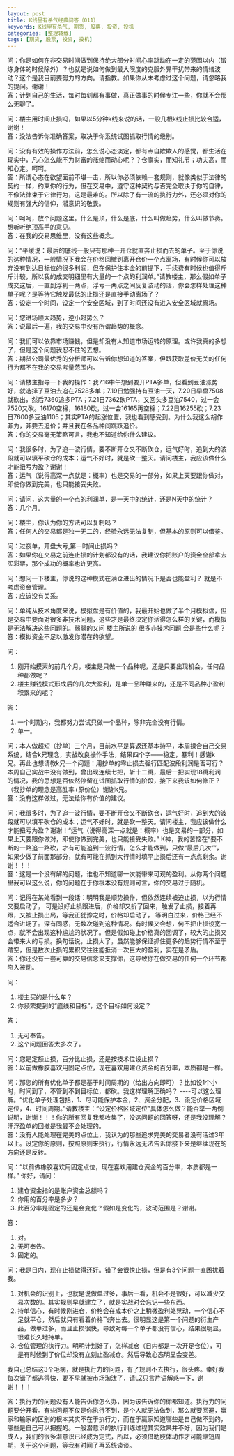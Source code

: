 ```yaml
---
layout: post
title: K线里有杀气经典问答（011）
keywords: K线里有杀气, 期货, 股票, 投资, 投机
categories: [整理转载]
tags: [期货, 股票, 投资, 投机]
---
```

问：你是如何在非交易时间做到保持绝大部分时间心率跳动在一定的范围以内（锻炼身体的时候除外）？也就是说如何做到最大限度的克服外界干扰带来的情绪波动？这个是我目前要努力的方向。请指教。如果你从未考虑过这个问题，请忽略我的提问。谢谢！  
答：计划自己的生活，每时每刻都有事做，真正做事的时候专注一些，你就不会那么无聊了。

问：楼主用时间止损吗，如果以5分钟k线来说的话，一般几根k线止损比较合适，谢谢！  
答：没法告诉你准确答案，取决于你系统试图抓取行情的级别。

问：没有有效的操作方法前，怎么说心态淡定，都有点自欺欺人的感觉，都生活在现实中，凡心怎么能不为财富的涨缩而动心呢？？仓廪实，而知礼节；功夫高，而知心定。呵呵。  
答：所谓心态在欲望面前不堪一击，所以你必须依赖一套规则，就像类似于法律的契约一样，约束你的行为，但在交易中，遵守这种契约与否完全取决于你的自律，不像法律束于它律行为，这是最难的。所以除了有一流的执行力外，还必须对你的规则有强大的信仰，潜意识的敬畏。

问：呵呵，放个问题这里。什么是顶，什么是底，什么叫做趋势，什么叫做节奏。想听听绝顶高手的意见。  
答：在我的交易思维里，没有这些概念。

问：“平缓说：最后的底线一般只有那种一开仓就直奔止损而去的单子。至于你说的这种情况，一般情况下我会在价格回撤到离开仓价一个点离场，有时候你可以放弃没有到达目标位的很多利润，但在保护住本金的前提下，手续费有时候也值得斤斤计较，所以我的成交明细里有大量的一个点的利润单。”请教楼主，那么假如单子成交这后，一直到浮利一两点，浮亏一两点之间反复波动的话，你会怎样处理这种单子呢？是等待它触发最低的止损还是直接手动离场了？  
答：设定一个时间，设定一个安全区域，到了时间还没有进入安全区域就离场。

问：您进场顺大趋势，逆小趋势么？  
答：说最后一遍，我的交易中没有所谓趋势的概念。

问：我们可以依靠市场赚钱，但是却没有人知道市场运转的原理。或许我真的多想了，但是这个问题我忍不住的去想。  
答：期货公司最优秀的分析师可以告诉你想知道的答案，但跟获取差价无关的任何行为都不在我的交易考量范围内。

问：请楼主指导一下我的操作：我7.16中午想到要开PTA多单，但看到豆油涨势好，就选择了豆油去追在7528多单；7.19日勉强持有豆油一天，7.20日早盘7508就砍出，然后7360追多PTA；7.21日7362砍PTA，又回头多豆油7540，过一会7520又砍。16170空棉，16180砍，过一会16165再空棉；7.22日16255砍；7.23日7600多豆油1105；其实PTA的起涨位置，我也看到感受到。为什么我这么胡作非为，非要去追价；并且我在各品种间跳跃追价。  
答：你的交易毫无策略可言，我也不知道给你什么建议。

问：我很多时，为了追一波行情，要不断开仓又不断砍仓，运气好时，追到大的波段就可以填平砍仓的成本；运气不好时，就是砍一整天。请问楼主，我应该做什么才能扭亏为盈？谢谢！  
答：运气（说得高深一点就是：概率）也是交易的一部分，如果上天要跟你做对，即使你做到完美，也只能接受失败。

问：请问，这大量的一个点的利润单，是一天中的统计，还是N天中的统计？  
答：几个月。

问：楼主，你认为你的方法可以复制吗？  
答：任何人的交易都是独一无二的，经验永远无法复制，但基本的原则可以借鉴。

问：过夜单，开盘大亏,第一时间止损吗？  
答：如果你在交易之前连止损的计划都没有的话，我建议你把账户的资金全部拿去买彩票，那个成功的概率也许更高。

问：想问一下楼主，你说的这种模式在满仓进出的情况下是否也能盈利？ 就是不考虑资金管理。  
答：应该没有关系。

问：单纯从技术角度来说，模拟盘是有价值的，我最开始也做了半个月模拟盘，但是交易中要面对很多非技术问题，这些才是最终决定你活得怎么样的关键，而模拟是无法解决这些问题的。弱弱的又问 楼主所说的 很多非技术问题 会是些什么呢？  
答：模拟资金不足以激发你潜在的欲望。

问：

1.	刚开始摸索的前几个月，楼主是只做一个品种呢，还是只要出现机会，任何品种都做呢？
2.	楼主赚钱模式形成后的几次大盈利，是单一品种赚来的，还是不同品种小盈利积累来的呢？

答：

1.	一个时期内，我都努力尝试只做一个品种，除非完全没有行情。
2.	单一。

问：本人做超短（抄单）三个月，目前水平是算返还基本持平，本周揉合自己交易系统，结合k兄理念，实战改良操作手法，结果四个字——稳定，暴利！感谢k兄。再此也想请教k兄一个问题：用抄单的零止损去强行匹配波段利润是否可行？本周自己实战中没有做到，曾出现连续七把，斩十二跳，最后一把实现18跳利润的情况，我的思想是否依然停留在试图抓取行情的阶段，接下来我该如何修正？（我抄单的理念是高胜率+原价位）谢谢k兄。  
答：没有这样做过，无法给你有价值的建议。

问：我很多时，为了追一波行情，要不断开仓又不断砍仓，运气好时，追到大的波段就可以填平砍仓的成本；运气不好时，就是砍一整天。请问楼主，我应该做什么才能扭亏为盈？谢谢！“运气（说得高深一点就是：概率）也是交易的一部分，如果上天要跟你做对，即使你做到完美，也只能接受失败。” K神，我的苦恼在“要不断的一路追一路砍，才有可能追到一波行情，怎么才能做到，只做“最后几次””，如果少做了前面那部分，就有可能在抓到大行情时填平止损后还有一点点剩余。谢谢！！！  
答：这是一个没有解的问题，谁也不知道哪一次能带来可观的盈利。从你两个问题里我可以这么说，你的问题在于你根本没有规则可言，你的交易过于随机。

问：记得在某处看到一段话：明明我是顺势操作，但依然连续被迫止损，以为行情又要启动了， 可是设好止损跟进后，价格却又折了回来，触发了止损，接着再跟，又被止损出局，等我正犹豫之时，价格却启动了， 等明白过来，价格已经不适合进场了。深有同感，无数次碰到这种情况。有时候又会想，何不把止损设宽一点，就不会出现这种尴尬的状况了。但是假如碰上价格真的回调了，较大的止损又会带来大的亏损。换句话说，止损大了，虽然能够保证抓住更多的趋势行情不至于踏空，但是数次止损的累积又往往能抵消一次巨大的盈利，实在是矛盾。  
答：你还没有一套可靠的交易信念来支撑你，这导致你在做交易的任何一个环节都陷入被动。

问：

1.	楼主买的是什么车？
2.	你频繁提到的“底线和目标”，这个目标如何设定？

答：

1.	无可奉告。
2.	这个问题回答太多次了。

问：您是定额止损，百分比止损，还是按技术位设止损？  
答：以前做橡胶喜欢用固定点位，现在喜欢用建仓资金的百分率，本质都是一样。

问：那您的所有优化单子都是基于时间周期的（给出方向即可）？比如设1个小时，时间到了，不管到不到目标位，都砍。我这样理解正确吗？ ----可以这么理解。“优化单子处理包括，1、尽可能保护本金，2、资金分配，3、设定价格区域定位，4、时间周期。”请教楼主：“设定价格区域定位”具体怎么做？能否举一两例说明，谢谢！！！你的所有回复我都收集了，没这问题的回答呀，还是我没理解？汗浮盈单的回撤是我最不会处理的。  
答：没有人能处理在完美的点位上，我认为的那些追求完美的交易者没有活过3年以上。设定你的原则，按照原则来执行，行情永远无法告诉你接下来是继续现在的方向还是反转。

问：“以前做橡胶喜欢用固定点位，现在喜欢用建仓资金的百分率，本质都是一样。” 你好，请问：

1.	建仓资金指的是账户资金总额吗？
2.	你用的百分率是多少？
3.	此百分率是固定的还是会变化？假如是变化的，波动范围是？谢谢。

答：

1.	对。
2.	无可奉告。
3.	固定的。

问：我是日内，现在止损做得还好。错了会很快止损，但是有3个问题一直困扰着我。

1.	对机会的识别上，也就是说做单过多，事后一看，机会不是很好，可以减少交易次数的。其实规则早就建立了，就是实战时会忘记一些东西。
2.	持单信心，有时候刚进仓，价格会在成本价之上稍微盈利处晃动，一个信心不足就平仓，然后就只有看着价格飞奔出去。很明显这是第一个问题的衍生产品，做单过多，而且止损很快，导致对每一个单子都没有信心，结果很明显，很难长久地持单。
3.	仓位管理的执行力。明明计划好了，怎样减仓（日内都是一次开足仓位），可是有时候到了价位却没有立刻止盈减仓。然后导致心态明显会变差。

我自己总结这3个毛病，就是执行力的问题，有了规则不去执行，很头疼。幸好我每次错了都逃得快，要不早就被市场淘汰了，请LZ只言片语解惑一下，谢谢！！！

答：执行力的问题没有人能告诉你怎么办，因为该告诉你的你都知道。执行力的问题要分开看。有些问题不仅是你执行不到，是个人就无法做到，那么就要回避，赢家和输家的区别的根本其实不在于执行力，而在于赢家知道哪些是自己做不到的，哪些是自己可以把握的。一般潜意识的执行训练过程其实效果并不好，因为我们是成人，我们的很多潜意识已经成为定式，所以，必须借助肢体动作才可能缩短周期，关于这个问题，等我有时间了再系统谈谈。